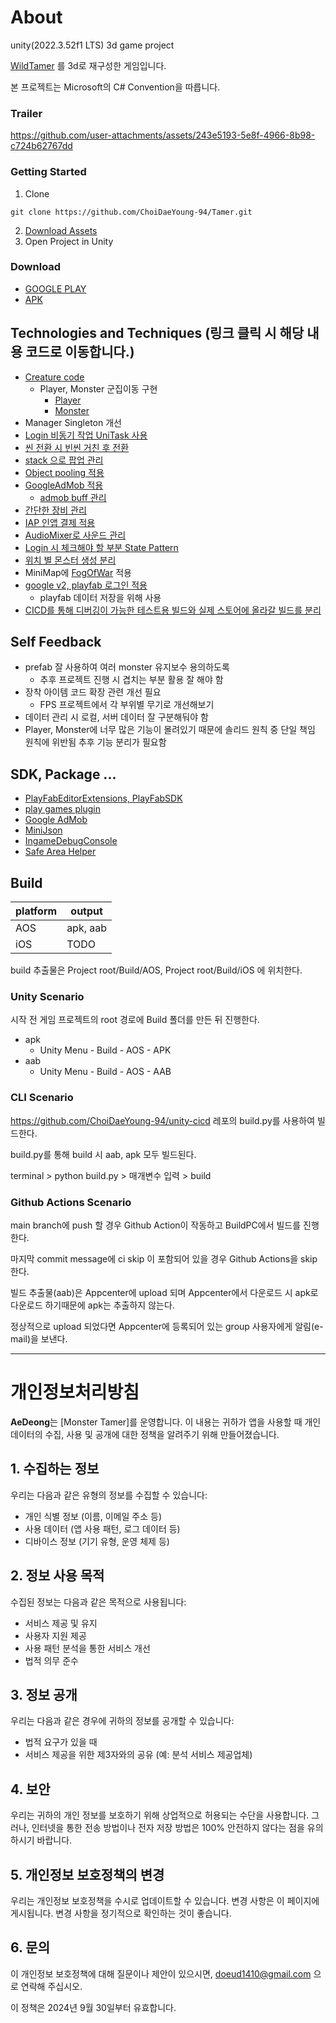 # About

unity(2022.3.52f1 LTS) 3d game project

[WildTamer](https://play.google.com/store/apps/details?id=com.percent.wildtamer&hl=ko) 를 3d로 재구성한 게임입니다.

본 프로젝트는 Microsoft의 C# Convention을 따릅니다.

### Trailer

https://github.com/user-attachments/assets/243e5193-5e8f-4966-8b98-c724b62767dd


### Getting Started

1. Clone
~~~
git clone https://github.com/ChoiDaeYoung-94/Tamer.git
~~~
2. [Download Assets](https://drive.google.com/file/d/1Uf0BY7eUKvNS3aNMrFp-G1Bj6n61p1Fk/view?usp=sharing)
3. Open Project in Unity


### Download

- [GOOGLE PLAY](https://play.google.com/store/apps/details?id=com.AeDeong.MonsterTamer)
- [APK](https://drive.google.com/file/d/1QRBccQp2nN7IfOA2lUJiDJoxs_siM7ew/view?usp=sharing)


## Technologies and Techniques (링크 클릭 시 해당 내용 코드로 이동합니다.)

- [Creature code](https://github.com/ChoiDaeYoung-94/Tamer/tree/main/Assets/Scripts/Creatures)
  - Player, Monster 군집이동 구현
    - [Player](https://github.com/ChoiDaeYoung-94/Tamer/blob/main/Assets/Scripts/Creatures/Player.cs)
    - [Monster](https://github.com/ChoiDaeYoung-94/Tamer/blob/main/Assets/Scripts/Creatures/Monster.cs)
- Manager Singleton 개선
- [Login 비동기 작업 UniTask 사용](https://github.com/ChoiDaeYoung-94/Tamer/blob/main/Assets/Scripts/Login/Login.cs)
- [씬 전환 시 빈씬 거친 후 전환](https://github.com/ChoiDaeYoung-94/Tamer/blob/main/Assets/Scripts/Managers/SceneManager.cs)
- [stack 으로 팝업 관리](https://github.com/ChoiDaeYoung-94/Tamer/blob/main/Assets/Scripts/Managers/PopupManager.cs)
- [Object pooling 적용](https://github.com/ChoiDaeYoung-94/Tamer/blob/main/Assets/Scripts/Managers/PoolManager.cs)
- [GoogleAdMob 적용](https://github.com/ChoiDaeYoung-94/Tamer/blob/main/Assets/Scripts/Managers/GoogleAdMobManager.cs)
  - [admob buff 관리](https://github.com/ChoiDaeYoung-94/Tamer/blob/main/Assets/Scripts/Creatures/BuffingMan.cs)
- [간단한 장비 관리](https://github.com/ChoiDaeYoung-94/Tamer/blob/main/Assets/Scripts/Managers/EquipmentManager.cs)
- [IAP 인앱 결제 적용](https://github.com/ChoiDaeYoung-94/Tamer/blob/main/Assets/Scripts/Managers/IAPManager.cs)
- [AudioMixer로 사운드 관리](https://github.com/ChoiDaeYoung-94/Tamer/blob/main/Assets/Scripts/Managers/SoundManager.cs)
- [Login 시 체크해야 할 부분 State Pattern](https://github.com/ChoiDaeYoung-94/Tamer/blob/main/Assets/Scripts/Main/LoginCheck.cs)
- [위치 별 몬스터 생성 분리](https://github.com/ChoiDaeYoung-94/Tamer/blob/main/Assets/Scripts/Game/MonsterGenerator.cs)
- MiniMap에 [FogOfWar](https://github.com/MicKami/FogOfWar) 적용
- [google v2, playfab 로그인 적용](https://github.com/ChoiDaeYoung-94/Tamer/blob/main/Assets/Scripts/Login/Login.cs)
  - playfab 데이터 저장을 위해 사용
- [CICD를 통해 디버깅이 가능한 테스트용 빌드와 실제 스토어에 올라갈 빌드를 분리](https://github.com/ChoiDaeYoung-94/Tamer/blob/main/Assets/Scripts/Editor/BuildScript.cs)


## Self Feedback
- prefab 잘 사용하여 여러 monster 유지보수 용의하도록
  - 추후 프로젝트 진행 시 겹치는 부분 활용 잘 해야 함
- 장착 아이템 코드 확장 관련 개선 필요
    - FPS 프로젝트에서 각 부위별 무기로 개선해보기
- 데이터 관리 시 로컬, 서버 데이터 잘 구분해둬야 함
- Player, Monster에 너무 많은 기능이 몰려있기 때문에 솔리드 원칙 중 단일 책임 원칙에 위반됨 추후 기능 분리가 필요함


## SDK, Package ...

- [PlayFabEditorExtensions, PlayFabSDK](https://docs.microsoft.com/ko-kr/gaming/playfab/sdks/unity3d/installing-unity3d-sdk)
- [play games plugin](https://github.com/playgameservices/play-games-plugin-for-unity/releases)
- [Google AdMob](https://developers.google.com/admob/android/quick-start?hl=ko)
- [MiniJson ](https://github.com/Unity-Technologies/UnityCsReference/blob/master/External/JsonParsers/MiniJson/MiniJSON.cs)
- [IngameDebugConsole](https://assetstore.unity.com/packages/tools/gui/in-game-debug-console-68068)
- [Safe Area Helper](https://assetstore.unity.com/packages/tools/gui/safe-area-helper-130488)


## Build

| platform  | output   |
| --------- | -------- |
| AOS       | apk, aab |
| iOS       |   TODO   |

build 추출물은 Project root/Build/AOS, Project root/Build/iOS 에 위치한다.


### Unity Scenario

시작 전 게임 프로젝트의 root 경로에 Build 폴더를 만든 뒤 진행한다.

- apk
  - Unity Menu - Build - AOS - APK
- aab
  - Unity Menu - Build - AOS - AAB


### CLI Scenario

https://github.com/ChoiDaeYoung-94/unity-cicd 레포의 build.py를 사용하여 빌드한다.

build.py를 통해 build 시 aab, apk 모두 빌드된다.

terminal > python build.py > 매개변수 입력 > build


### Github Actions Scenario

main branch에 push 할 경우 Github Action이 작동하고 BuildPC에서 빌드를 진행한다.

마지막 commit message에 ci skip 이 포함되어 있을 경우 Github Actions을 skip 한다.

빌드 추출물(aab)은 Appcenter에 upload 되며 Appcenter에서 다운로드 시 apk로 다운로드 하기때문에 apk는 추출하지 않는다.

정상적으로 upload 되었다면 Appcenter에 등록되어 있는 group 사용자에게 알림(e-mail)을 보낸다.


---


# 개인정보처리방침

**AeDeong**는 [Monster Tamer]를 운영합니다. 이 내용는 귀하가 앱을 사용할 때 개인 데이터의 수집, 사용 및 공개에 대한 정책을 알려주기 위해 만들어졌습니다.

## 1. 수집하는 정보

우리는 다음과 같은 유형의 정보를 수집할 수 있습니다:
- 개인 식별 정보 (이름, 이메일 주소 등)
- 사용 데이터 (앱 사용 패턴, 로그 데이터 등)
- 디바이스 정보 (기기 유형, 운영 체제 등)

## 2. 정보 사용 목적

수집된 정보는 다음과 같은 목적으로 사용됩니다:
- 서비스 제공 및 유지
- 사용자 지원 제공
- 사용 패턴 분석을 통한 서비스 개선
- 법적 의무 준수

## 3. 정보 공개

우리는 다음과 같은 경우에 귀하의 정보를 공개할 수 있습니다:
- 법적 요구가 있을 때
- 서비스 제공을 위한 제3자와의 공유 (예: 분석 서비스 제공업체)

## 4. 보안

우리는 귀하의 개인 정보를 보호하기 위해 상업적으로 허용되는 수단을 사용합니다. 그러나, 인터넷을 통한 전송 방법이나 전자 저장 방법은 100% 안전하지 않다는 점을 유의하시기 바랍니다.

## 5. 개인정보 보호정책의 변경

우리는 개인정보 보호정책을 수시로 업데이트할 수 있습니다. 변경 사항은 이 페이지에 게시됩니다. 변경 사항을 정기적으로 확인하는 것이 좋습니다.

## 6. 문의

이 개인정보 보호정책에 대해 질문이나 제안이 있으시면, doeud1410@gmail.com 으로 연락해 주십시오.

이 정책은 2024년 9월 30일부터 유효합니다.
